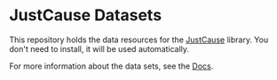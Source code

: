 # JustCause Datasets
This repository holds the data resources for the [JustCause] library. You don't need to install, it will be used
automatically.

For more information about the data sets, see the [Docs].

[JustCause]: https://github.com/inovex/justcause
[Docs]: https://justcause.readthedocs.io/en/latest/

